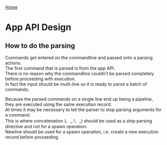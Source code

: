 [Home](../README.md)
# App API Design

## How to do the parsing

Commands get entered on the commandline and passed onto a parsing actions.  
The first command that is parsed is from the app API.  
There is no reason why the commandline couldn't be parsed completely before proceeding with execution.  
In fact the input should be multi-line so it is ready to parse a batch of commands.

Because the parsed commands on a single line end up being a pipeline, they are executed using the same execution record.  
At times it may be necessary to tell the parser to stop parsing arguments for a command.  
This is where concatenation (、_ !、_) should be used as a stop parsing directive and not for a spawn operation.  
Newline should be used for a spawn operation, i.e. create a new execution record before proceeding.  


